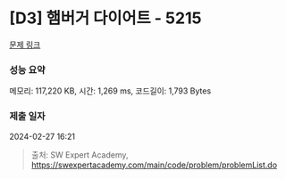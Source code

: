 # [D3] 햄버거 다이어트 - 5215 

[문제 링크](https://swexpertacademy.com/main/code/problem/problemDetail.do?contestProbId=AWT-lPB6dHUDFAVT) 

### 성능 요약

메모리: 117,220 KB, 시간: 1,269 ms, 코드길이: 1,793 Bytes

### 제출 일자

2024-02-27 16:21



> 출처: SW Expert Academy, https://swexpertacademy.com/main/code/problem/problemList.do